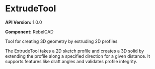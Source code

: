 # ExtrudeTool

**API Version:** 1.0.0

**Component:** RebelCAD

Tool for creating 3D geometry by extruding 2D profiles

The ExtrudeTool takes a 2D sketch profile and creates a 3D solid by
extending the profile along a specified direction for a given distance.
It supports features like draft angles and validates profile integrity.

